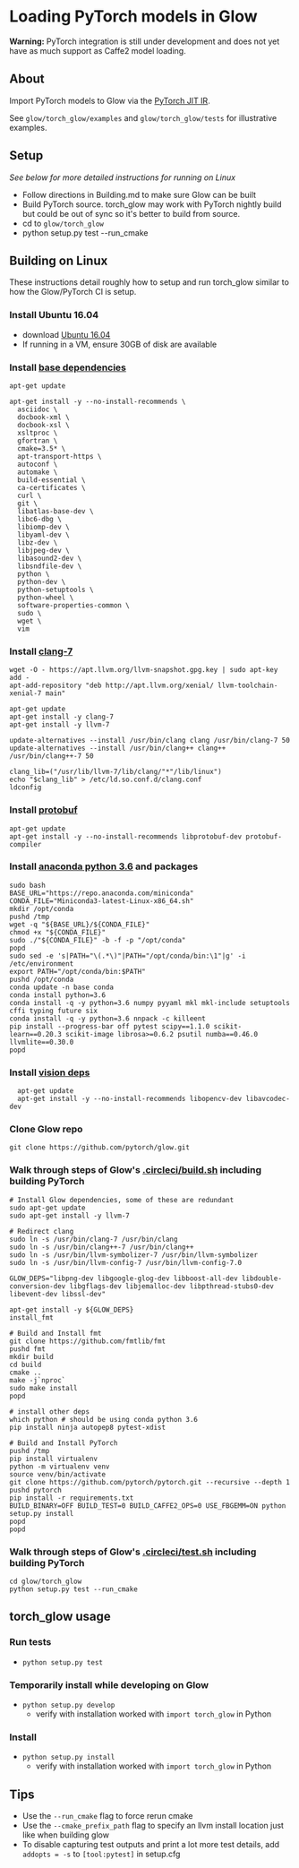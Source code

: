 # Loading PyTorch models in Glow
**Warning:** PyTorch integration is still under development and does not yet have as much support as Caffe2 model loading.

## About
Import PyTorch models to Glow via the [PyTorch JIT IR](https://pytorch.org/docs/master/jit.html).

See `glow/torch_glow/examples` and `glow/torch_glow/tests` for illustrative examples.


## Setup
*See below for more detailed instructions for running on Linux*
* Follow directions in Building.md to make sure Glow can be built
* Build PyTorch source. torch_glow may work with PyTorch nightly build but could be out of sync so it's better to build from source.
* cd to `glow/torch_glow`
* python setup.py test --run_cmake


## Building on Linux
These instructions detail roughly how to setup and run torch_glow similar to how the
Glow/PyTorch CI is setup.
### Install Ubuntu 16.04
  * download [Ubuntu 16.04](https://releases.ubuntu.com/16.04/)
  * If running in a VM, ensure 30GB of disk are available
### Install [base dependencies](https://github.com/pytorch/pytorch/blob/master/.circleci/docker/common/install_base.sh#L23)
```
apt-get update

apt-get install -y --no-install-recommends \
  asciidoc \
  docbook-xml \
  docbook-xsl \
  xsltproc \
  gfortran \
  cmake=3.5* \
  apt-transport-https \
  autoconf \
  automake \
  build-essential \
  ca-certificates \
  curl \
  git \
  libatlas-base-dev \
  libc6-dbg \
  libiomp-dev \
  libyaml-dev \
  libz-dev \
  libjpeg-dev \
  libasound2-dev \
  libsndfile-dev \
  python \
  python-dev \
  python-setuptools \
  python-wheel \
  software-properties-common \
  sudo \
  wget \
  vim
```

### Install [clang-7](https://github.com/pytorch/pytorch/blob/master/.circleci/docker/common/install_clang.sh#L7)
```
wget -O - https://apt.llvm.org/llvm-snapshot.gpg.key | sudo apt-key add -
apt-add-repository "deb http://apt.llvm.org/xenial/ llvm-toolchain-xenial-7 main"

apt-get update
apt-get install -y clang-7
apt-get install -y llvm-7

update-alternatives --install /usr/bin/clang clang /usr/bin/clang-7 50
update-alternatives --install /usr/bin/clang++ clang++ /usr/bin/clang++-7 50

clang_lib=("/usr/lib/llvm-7/lib/clang/"*"/lib/linux")
echo "$clang_lib" > /etc/ld.so.conf.d/clang.conf
ldconfig
```

### Install [protobuf](https://github.com/pytorch/pytorch/blob/master/.circleci/docker/common/install_protobuf.sh#L22)
```
apt-get update
apt-get install -y --no-install-recommends libprotobuf-dev protobuf-compiler
```

### Install [anaconda python 3.6](https://github.com/pytorch/pytorch/blob/master/.circleci/docker/common/install_conda.sh) and packages
```
sudo bash
BASE_URL="https://repo.anaconda.com/miniconda"
CONDA_FILE="Miniconda3-latest-Linux-x86_64.sh"
mkdir /opt/conda
pushd /tmp
wget -q "${BASE_URL}/${CONDA_FILE}"
chmod +x "${CONDA_FILE}"
sudo ./"${CONDA_FILE}" -b -f -p "/opt/conda"
popd
sudo sed -e 's|PATH="\(.*\)"|PATH="/opt/conda/bin:\1"|g' -i /etc/environment
export PATH="/opt/conda/bin:$PATH"
pushd /opt/conda
conda update -n base conda
conda install python=3.6
conda install -q -y python=3.6 numpy pyyaml mkl mkl-include setuptools cffi typing future six
conda install -q -y python=3.6 nnpack -c killeent
pip install --progress-bar off pytest scipy==1.1.0 scikit-learn==0.20.3 scikit-image librosa>=0.6.2 psutil numba==0.46.0 llvmlite==0.30.0
popd
```

### Install [vision deps](https://github.com/pytorch/pytorch/blob/master/.circleci/docker/common/install_vision.sh#L22)
```
  apt-get update
  apt-get install -y --no-install-recommends libopencv-dev libavcodec-dev
```

### Clone Glow repo
```
git clone https://github.com/pytorch/glow.git
```

### Walk through steps of Glow's [.circleci/build.sh](https://github.com/pytorch/glow/blob/master/.circleci/build.sh#L65) including building PyTorch
```
# Install Glow dependencies, some of these are redundant
sudo apt-get update
sudo apt-get install -y llvm-7

# Redirect clang
sudo ln -s /usr/bin/clang-7 /usr/bin/clang
sudo ln -s /usr/bin/clang++-7 /usr/bin/clang++
sudo ln -s /usr/bin/llvm-symbolizer-7 /usr/bin/llvm-symbolizer
sudo ln -s /usr/bin/llvm-config-7 /usr/bin/llvm-config-7.0

GLOW_DEPS="libpng-dev libgoogle-glog-dev libboost-all-dev libdouble-conversion-dev libgflags-dev libjemalloc-dev libpthread-stubs0-dev libevent-dev libssl-dev"

apt-get install -y ${GLOW_DEPS}
install_fmt

# Build and Install fmt
git clone https://github.com/fmtlib/fmt
pushd fmt
mkdir build
cd build
cmake ..
make -j`nproc`
sudo make install
popd

# install other deps
which python # should be using conda python 3.6
pip install ninja autopep8 pytest-xdist

# Build and Install PyTorch
pushd /tmp
pip install virtualenv
python -m virtualenv venv
source venv/bin/activate
git clone https://github.com/pytorch/pytorch.git --recursive --depth 1
pushd pytorch
pip install -r requirements.txt
BUILD_BINARY=OFF BUILD_TEST=0 BUILD_CAFFE2_OPS=0 USE_FBGEMM=ON python setup.py install
popd
popd
```

### Walk through steps of Glow's [.circleci/test.sh](https://github.com/pytorch/glow/blob/master/.circleci/test.sh#L49) including building PyTorch
```
cd glow/torch_glow
python setup.py test --run_cmake
```


## torch_glow usage
### Run tests
* `python setup.py test`
### Temporarily install while developing on Glow
* `python setup.py develop`
  * verify with installation worked with `import torch_glow` in Python
### Install
* `python setup.py install`
  * verify with installation worked with `import torch_glow` in Python

## Tips
* Use the `--run_cmake` flag to force rerun cmake
* Use the `--cmake_prefix_path` flag to specify an llvm install location just like when building glow
* To disable capturing test outputs and print a lot more test details, add `addopts = -s` to `[tool:pytest]` in setup.cfg
